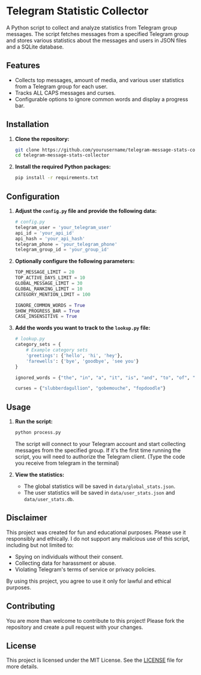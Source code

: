 
# Telegram Statistic Collector

A Python script to collect and analyze statistics from Telegram group messages. The script fetches messages from a specified Telegram group and stores various statistics about the messages and users in JSON files and a SQLite database.

## Features

- Collects top messages, amount of media, and various user statistics from a Telegram group for each user.
- Tracks ALL CAPS messages and curses.
- Configurable options to ignore common words and display a progress bar.

## Installation

1. **Clone the repository:**

   ```sh
   git clone https://github.com/yourusername/telegram-message-stats-collector.git
   cd telegram-message-stats-collector
   ```

2. **Install the required Python packages:**

   ```sh
   pip install -r requirements.txt
   ```

## Configuration

1. **Adjust the `config.py` file and provide the following data:**

   ```python
   # config.py
   telegram_user = 'your_telegram_user'
   api_id = 'your_api_id'
   api_hash = 'your_api_hash'
   telegram_phone = 'your_telegram_phone'
   telegram_group_id = 'your_group_id'
   ```

2. **Optionally configure the following parameters:**
   ```python
   TOP_MESSAGE_LIMIT = 20
   TOP_ACTIVE_DAYS_LIMIT = 10
   GLOBAL_MESSAGE_LIMIT = 30
   GLOBAL_RANKING_LIMIT = 10
   CATEGORY_MENTION_LIMIT = 100

   IGNORE_COMMON_WORDS = True
   SHOW_PROGRESS_BAR = True
   CASE_INSENSITIVE = True
   ```

3. **Add the words you want to track to the `lookup.py` file:**

   ```python
   # lookup.py
   category_sets = {
       # Example category sets
       'greetings': {'hello', 'hi', 'hey'},
       'farewells': {'bye', 'goodbye', 'see you'}
   }

   ignored_words = {"the", "in", "a", "it", "is", "and", "to", "of", "i", "you"}

   curses = {"slubberdagullion", "gobemouche", "fopdoodle"}
   ```

## Usage

1. **Run the script:**

   ```sh
   python process.py
   ```

   The script will connect to your Telegram account and start collecting messages from the specified group. If it's the first time running the script, you will need to authorize the Telegram client. (Type the code you receive from telegram in the terminal)

2. **View the statistics:**

   - The global statistics will be saved in `data/global_stats.json`.
   - The user statistics will be saved in `data/user_stats.json` and `data/user_stats.db`.


## Disclaimer
This project was created for fun and educational purposes. Please use it responsibly and ethically. I do not support any malicious use of this script, including but not limited to:

- Spying on individuals without their consent.
- Collecting data for harassment or abuse.
- Violating Telegram's terms of service or privacy policies.

By using this project, you agree to use it only for lawful and ethical purposes.

## Contributing

You are more than welcome to contribute to this project! Please fork the repository and create a pull request with your changes.

## License

This project is licensed under the MIT License. See the [LICENSE](LICENSE) file for more details.

